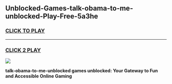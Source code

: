 
## Unblocked-Games-talk-obama-to-me-unblocked-Play-Free-5a3he
<h3>
<a href="https://premium76.site?title=talk-obama-to-me-unblocked&ref=23A">CLICK TO PLAY</a></h3>
<hr>

<h3>
<a href="https://premium76.site?title=talk-obama-to-me-unblocked&ref=23A">CLICK 2 PLAY</a>
  
</h3>

<a href="https://premium76.site?title=talk-obama-to-me-unblocked&ref=23A"><img src="https://clearcache.store/games.png"></a>


**talk-obama-to-me-unblocked games unblocked: Your Gateway to Fun and Accessible Online Gaming**
